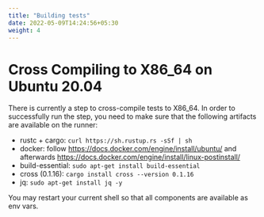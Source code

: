 ```yaml
---
title: "Building tests"
date: 2022-05-09T14:24:56+05:30
weight: 4
---
```


# Cross Compiling to X86_64 on Ubuntu 20.04

There is currently a step to cross-compile tests to X86_64. In order to successfully run the step, you need to make sure that the following artifacts are available on the runner:

- rustc + cargo: ``curl https://sh.rustup.rs -sSf | sh``
- docker: follow https://docs.docker.com/engine/install/ubuntu/ and afterwards https://docs.docker.com/engine/install/linux-postinstall/
- build-essential: ``sudo apt-get install build-essential``
- cross (0.1.16): ``cargo install cross --version 0.1.16``
- jq: ``sudo apt-get install jq -y``

You may restart your current shell so that all components are available as env vars.
